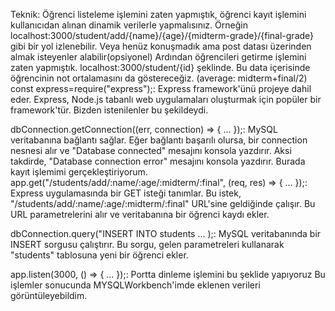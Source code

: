 Teknik:
Öğrenci listeleme işlemini zaten yapmıştık, öğrenci kayıt işlemini kullanıcıdan alınan dinamik verilerle yapmalısınız.
Örneğin localhost:3000/student/add/{name}/{age}/{midterm-grade}/{final-grade} gibi bir yol izlenebilir. Veya henüz konuşmadık ama post datası üzerinden almak isteyenler alabilir(opsiyonel)
Ardından öğrencileri getirme işlemini zaten yapmıştık. localhost:3000/student/{id} şeklinde. Bu data içerisinde öğrencinin not ortalamasını da göstereceğiz. (average: midterm+final/2)
const express=require("express");: Express framework'ünü projeye dahil eder. Express, Node.js tabanlı web uygulamaları oluşturmak için popüler bir framework'tür.
Bizden istenilenler bu şekildeydi.

dbConnection.getConnection((err, connection) => { ... });: MySQL veritabanına bağlantı sağlar. Eğer bağlantı başarılı olursa, bir connection nesnesi alır ve "Database connected" mesajını konsola yazdırır.
Aksi takdirde, "Database connection error" mesajını konsola yazdırır.
Burada kayıt işlemimi gerçekleştiriyorum.
app.get("/students/add/:name/:age/:midterm/:final", (req, res) => { ... });: Express uygulamasında bir GET isteği tanımlar. 
Bu istek, "/students/add/:name/:age/:midterm/:final" URL'sine geldiğinde çalışır. Bu URL parametrelerini alır ve veritabanına bir öğrenci kaydı ekler.

dbConnection.query("INSERT INTO students ... );: MySQL veritabanında bir INSERT sorgusu çalıştırır. Bu sorgu, gelen parametreleri kullanarak "students" tablosuna yeni bir öğrenci ekler.

app.listen(3000, () => { ... });: Portta dinleme işlemini bu şeklide yapıyoruz
Bu işlemler sonucunda MYSQLWorkbench'imde eklenen verileri görüntüleyebildim.



